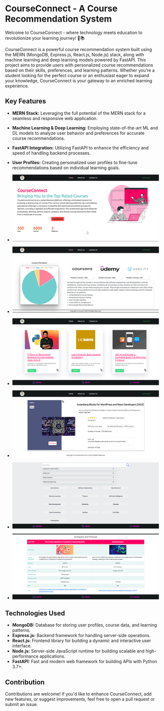 # CourseConnect - A Course Recommendation System

Welcome to CourseConnect - where technology meets education to revolutionize your learning journey! 🚀📚

CourseConnect is a powerful course recommendation system built using the MERN (MongoDB, Express.js, React.js, Node.js) stack, along with machine learning and deep learning models powered by FastAPI. This project aims to provide users with personalized course recommendations based on their skills, preferences, and learning patterns. Whether you're a student looking for the perfect course or an enthusiast eager to expand your knowledge, CourseConnect is your gateway to an enriched learning experience.

## Key Features
- **MERN Stack:** Leveraging the full potential of the MERN stack for a seamless and responsive web application.
- **Machine Learning & Deep Learning:** Employing state-of-the-art ML and DL models to analyze user behavior and preferences for accurate course recommendations.
- **FastAPI Integration:** Utilizing FastAPI to enhance the efficiency and speed of handling backend processes.
- **User Profiles:** Creating personalized user profiles to fine-tune recommendations based on individual learning goals.

- ![Website Images](https://github.com/rishikeshbiradar/CourseConnect/blob/main/WEBSITE%20IMAGES/Landing%20and%20Introduction%20Page.png)
- ![Website Images](https://github.com/rishikeshbiradar/CourseConnect/blob/main/WEBSITE%20IMAGES/Platform%20Overview%20Page.png)
- ![Website Images](https://github.com/rishikeshbiradar/CourseConnect/blob/main/WEBSITE%20IMAGES/Recommended%20Courses%20based%20search%20query..png)
- ![Website Images](https://github.com/rishikeshbiradar/CourseConnect/blob/main/WEBSITE%20IMAGES/Course%20Details%20and%20Discription.png)
- ![Website Images](https://github.com/rishikeshbiradar/CourseConnect/blob/main/WEBSITE%20IMAGES/Categorical%20search%20(Quick%20Search).png)
- ![Website Images](https://github.com/rishikeshbiradar/CourseConnect/blob/main/WEBSITE%20IMAGES/Course%20Comparison%20based%20on%20different%20parameters.png)










## Technologies Used
- **MongoDB:** Database for storing user profiles, course data, and learning patterns.
- **Express.js:** Backend framework for handling server-side operations.
- **React.js:** Frontend library for building a dynamic and interactive user interface.
- **Node.js:** Server-side JavaScript runtime for building scalable and high-performance applications.
- **FastAPI:** Fast and modern web framework for building APIs with Python 3.7+.

## Contribution
Contributions are welcome! If you'd like to enhance CourseConnect, add new features, or suggest improvements, feel free to open a pull request or submit an issue.
